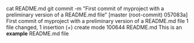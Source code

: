 cat README.md 
git commit -m "First commit of myproject with a preliminary version of a README.md file" 
[master (root-commit) 057083a] First commit of myproject with a preliminary version of a README.md file
1 file changed, 1 insertion (+) 
create mode 100644 README.md 
This is an **example** README.md file 

